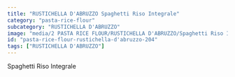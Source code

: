 ```yaml
---
title: "RUSTICHELLA D'ABRUZZO Spaghetti Riso Integrale"
category: "pasta-rice-flour"
subcategory: "RUSTICHELLA D'ABRUZZO"
image: "media/2 PASTA RICE FLOUR/RUSTICHELLA D'ABRUZZO/Spaghetti Riso Integrale.png"
id: "pasta-rice-flour-rustichella-d'abruzzo-204"
tags: ["RUSTICHELLA D'ABRUZZO"]
---
```


Spaghetti Riso Integrale
